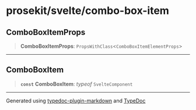 # prosekit/svelte/combo-box-item

<a id="ComboBoxItemProps" name="ComboBoxItemProps"></a>

## ComboBoxItemProps

> **ComboBoxItemProps**: `PropsWithClass`\<`ComboBoxItemElementProps`\>

***

<a id="ComboBoxItem" name="ComboBoxItem"></a>

## ComboBoxItem

> **`const`** **ComboBoxItem**: *typeof* `SvelteComponent`

***

Generated using [typedoc-plugin-markdown](https://www.npmjs.com/package/typedoc-plugin-markdown) and [TypeDoc](https://typedoc.org/)
